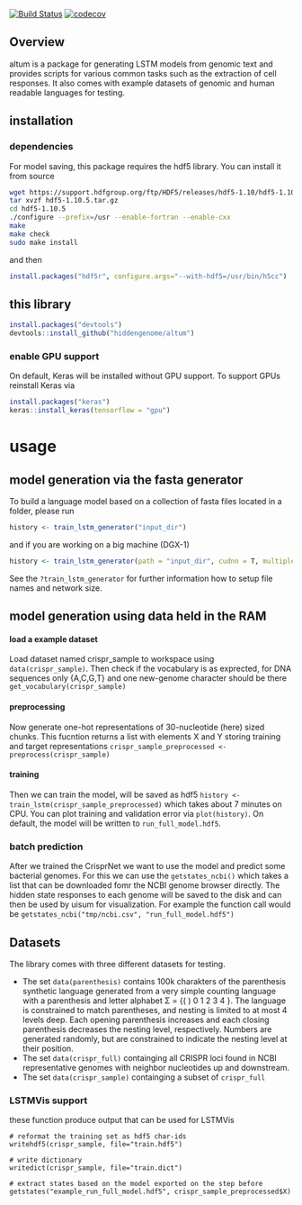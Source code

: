 [![Build Status](https://travis-ci.org/hiddengenome/altum.svg?branch=master)](https://travis-ci.org/hiddengenome/altum)
[![codecov](https://codecov.io/gh/hiddengenome/altum/branch/master/graph/badge.svg)](https://codecov.io/gh/hiddengenome/altum)

## Overview

altum is a package for generating LSTM models from genomic text and provides scripts for various common tasks such as the extraction of cell responses. It also comes with example datasets of genomic and human readable languages for testing.

## installation

### dependencies

For model saving, this package requires the hdf5 library. You can install it from source 

``` bash
wget https://support.hdfgroup.org/ftp/HDF5/releases/hdf5-1.10/hdf5-1.10.5/src/hdf5-1.10.5.tar.gz
tar xvzf hdf5-1.10.5.tar.gz
cd hdf5-1.10.5
./configure --prefix=/usr --enable-fortran --enable-cxx
make
make check
sudo make install
```

and then

``` r
install.packages("hdf5r", configure.args="--with-hdf5=/usr/bin/h5cc")
```

## this library 

``` r
install.packages("devtools")
devtools::install_github("hiddengenome/altum")
```

### enable GPU support

On default, Keras will be installed without GPU support. To support GPUs reinstall Keras via

``` r
install.packages("keras")
keras::install_keras(tensorflow = "gpu")
```

# usage

## model generation via the fasta generator

To build a language model based on a collection of fasta files located in a folder, please run 

``` r
history <- train_lstm_generator("input_dir")
```

and if you are working on a big machine (DGX-1)

``` r
history <- train_lstm_generator(path = "input_dir", cudnn = T, multiple_gpu = T, gpu_num = 1:8, run_name= "GenomeNet", epochs = 100, steps_per_epoch = 10000)
```

See the `?train_lstm_generator` for further information how to setup file names and network size.

## model generation using data held in the RAM

#### load a example dataset

Load dataset named crispr_sample to workspace using `data(crispr_sample)`. Then check if the vocabulary is as exprected, for DNA sequences only {A,C,G,T} and one new-genome character should be there `get_vocabulary(crispr_sample)`

#### preprocessing

Now generate one-hot representations of 30-nucleotide (here) sized chunks. This fucntion returns a list with elements X and Y storing training and target representations `crispr_sample_preprocessed <- preprocess(crispr_sample)`

#### training
Then we can train the model, will be saved as hdf5 `history <- train_lstm(crispr_sample_preprocessed)` which takes about 7 minutes on CPU. You can plot training and validation error via `plot(history)`. On default, the model will be written to `run_full_model.hdf5`. 

### batch prediction
After we trained the CrisprNet we want to use the model and predict some bacterial genomes. For this we can use the `getstates_ncbi()` which takes a list that can be downloaded fomr the NCBI genome browser directly. The hidden state responses to each genome will be saved to the disk and can then be used by uisum for visualization. For example the function call would be `getstates_ncbi("tmp/ncbi.csv", "run_full_model.hdf5")`

## Datasets

The library comes with three different datasets for testing. 

- The set `data(parenthesis)` contains 100k charakters of the parenthesis synthetic language generated from a very simple counting language with a parenthesis and letter alphabet Σ = {( ) 0 1 2 3 4 }. The language is constrained to match parentheses, and nesting is limited to at most 4 levels deep. Each opening parenthesis increases and each closing parenthesis decreases the nesting level, respectively. Numbers are generated randomly, but are constrained to indicate the nesting level at their position.  
- The set `data(crispr_full)` containging all CRISPR loci found in NCBI representative genomes with neighbor nucleotides up and downstream.
- The set `data(crispr_sample)` containging a subset of `crispr_full`

### LSTMVis support 

these function produce output that can be used for LSTMVis

```
# reformat the training set as hdf5 char-ids
writehdf5(crispr_sample, file="train.hdf5")

# write dictionary
writedict(crispr_sample, file="train.dict")

# extract states based on the model exported on the step before
getstates("example_run_full_model.hdf5", crispr_sample_preprocessed$X)
```
